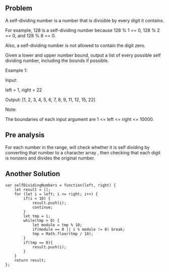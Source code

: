 ## Problem

A self-dividing number is a number that is divisible by every digit it contains.

For example, 128 is a self-dividing number because 128 % 1 == 0, 128 % 2 == 0, and 128 % 8 == 0.

Also, a self-dividing number is not allowed to contain the digit zero.

Given a lower and upper number bound, output a list of every possible self dividing number, including the bounds if possible.

Example 1:

Input:

left = 1, right = 22

Output: [1, 2, 3, 4, 5, 6, 7, 8, 9, 11, 12, 15, 22]

Note:

The boundaries of each input argument are 1 <= left <= right <= 10000.

## Pre analysis

For each number in the range, will check whether it is self dividing by converting that number to a character array , then checking that each digit is nonzero and divides the original number.

## Another Solution

    var selfDividingNumbers = function(left, right) {
        let result = [];
        for (let i = left; i <= right; i++) {
            if(i < 10) {
                result.push(i);
                continue;
            }
            let tmp = i;
            while(tmp > 0) {
                let module = tmp % 10;
                if(module == 0 || i % module != 0) break;
                tmp = Math.floor(tmp / 10);
            }
            if(tmp == 0){
                result.push(i);
            }
        }
        return result;
    };
